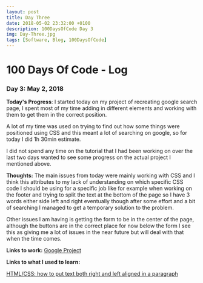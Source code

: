 ```yaml
---
layout: post
title: Day Three
date: 2018-05-02 23:32:00 +0100
description: 100DaysOfCode Day 3
img: Day-Three.jpg 
tags: [Software, Blog, 100DaysOfCode]
---
```


# 100 Days Of Code - Log 

### Day 3: May 2, 2018

**Today's Progress**: I started today on my project of recreating google search page, I spent most of my time adding in different elements and working with them to get them in the correct position.

A lot of my time was used on trying to find out how some things were positioned using CSS and this meant a lot of searching on google, so for today I did 1h 30min estimate.

I did not spend any time on the tutorial that I had been working on over the last two days wanted to see some progress on the actual project I mentioned above.

**Thoughts:** The main issues from today were mainly working with CSS and I think this attributes to my lack of understanding on which specific CSS code I should be using for a specific job like for example when working on the footer and trying to split the text at the bottom of the page so I have 3 words either side left and right eventually though after some effort and a bit of searching I managed to get a temporary solution to the problem.

Other issues I am having is getting the form to be in the center of the page, although the buttons are in the correct place for now below the form I see this as giving me a lot of issues in the near future but will deal with that when the time comes.

**Links to work:** [Google Project](https://github.com/NathanScott85/google/)

**Links to what I used to learn:**

[HTML/CSS: how to put text both right and left aligned in a paragraph](https://stackoverflow.com/questions/4032850/html-css-how-to-put-text-both-right-and-left-aligned-in-a-paragraph)
